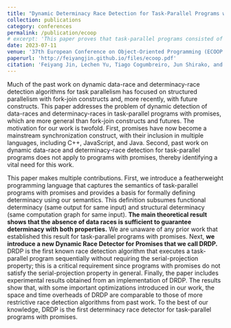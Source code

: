 ```yaml
---
title: "Dynamic Determinacy Race Detection for Task-Parallel Programs with Promises"
collection: publications
category: conferences
permalink: /publication/ecoop
# excerpt: 'This paper proves that task-parallel programs consisted of promises is guranteed to be deterministic i'
date: 2023-07-11
venue: '37th European Conference on Object-Oriented Programming (ECOOP 2023)'
paperurl: 'http://feiyangjin.github.io/files/ecoop.pdf'
citation: 'Feiyang Jin, Lechen Yu, Tiago Cogumbreiro, Jun Shirako, and Vivek Sarkar. Dynamic Determinacy Race Detection for Task-Parallel Programs with Promises. In 37th European Conference on Object-Oriented Programming (ECOOP 2023). Leibniz International Proceedings in Informatics (LIPIcs), Volume 263, pp. 13:1-13:30, Schloss Dagstuhl – Leibniz-Zentrum für Informatik (2023) https://doi.org/10.4230/LIPIcs.ECOOP.2023.13'
---
```


Much of the past work on dynamic data-race and determinacy-race detection algorithms for task parallelism has focused on structured parallelism with fork-join constructs and, more recently, with future constructs. This paper addresses the problem of dynamic detection of data-races and determinacy-races in task-parallel programs with promises, which are more general than fork-join constructs and futures. The motivation for our work is twofold. First, promises have now become a mainstream synchronization construct, with their inclusion in multiple languages, including C++, JavaScript, and Java. Second, past work on dynamic data-race and determinacy-race detection for task-parallel programs does not apply to programs with promises, thereby identifying a vital need for this work. 

This paper makes multiple contributions. First, we introduce a featherweight programming language that captures the semantics of task-parallel programs with promises and provides a basis for formally defining determinacy using our semantics. This definition subsumes functional determinacy (same output for same input) and structural determinacy (same computation graph for same input). **The main theoretical result shows that the absence of data races is sufficient to guarantee determinacy with both properties.** We are unaware of any prior work that established this result for task-parallel programs with promises. Next, **we introduce a new Dynamic Race Detector for Promises that we call DRDP.** DRDP is the first known race detection algorithm that executes a task-parallel program sequentially without requiring the serial-projection property; this is a critical requirement since programs with promises do not satisfy the serial-projection property in general. Finally, the paper includes experimental results obtained from an implementation of DRDP. The results show that, with some important optimizations introduced in our work, the space and time overheads of DRDP are comparable to those of more restrictive race detection algorithms from past work. To the best of our knowledge, DRDP is the first determinacy race detector for task-parallel programs with promises.
